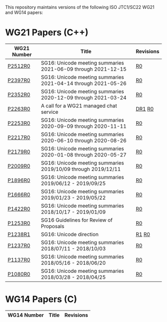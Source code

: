 This repository maintains versions of the following
ISO JTC1/SC22 WG21 and WG14 papers:


# WG21 Papers (C++)

WG21 Number     | Title | Revisions
--------------- | ----- | ----
[P2512R0][]     | SG16: Unicode meeting summaries 2021-06-09 through 2021-12-15 | [R0][P2512R0]
[P2397R0][]     | SG16: Unicode meeting summaries 2021-04-14 through 2021-05-26 | [R0][P2397R0]
[P2352R0][]     | SG16: Unicode meeting summaries 2020-12-09 through 2021-03-24 | [R0][P2352R0]
[P2263R0][]     | A call for a WG21 managed chat service | [DR1][D2263R1] [R0][P2263R0]
[P2253R0][]     | SG16: Unicode meeting summaries 2020-09-09 through 2020-11-11 | [R0][P2253R0]
[P2217R0][]     | SG16: Unicode meeting summaries 2020-06-10 through 2020-08-26 | [R0][P2217R0]
[P2179R0][]     | SG16: Unicode meeting summaries 2020-01-08 through 2020-05-27 | [R0][P2179R0]
[P2009R0][]     | SG16: Unicode meeting summaries 2019/10/09 through 2019/12/11 | [R0][P2009R0]
[P1896R0][]     | SG16: Unicode meeting summaries 2019/06/12 - 2019/09/25 | [R0][P1896R0]
[P1666R0][]     | SG16: Unicode meeting summaries 2019/01/23 - 2019/05/22 | [R0][P1666R0]
[P1422R0][]     | SG16: Unicode meeting summaries 2018/10/17 - 2019/01/09 | [R0][P1422R0]
[P1253R0][]     | SG16 Guidelines for Review of Proposals | [R0][P1253R0]
[P1238R1][]     | SG16: Unicode direction| [R1][P1238R1] [R0][P1238R0]
[P1237R0][]     | SG16: Unicode meeting summaries 2018/07/11 - 2018/10/03 | [R0][P1237R0]
[P1137R0][]     | SG16: Unicode meeting summaries 2018/05/16 - 2018/06/20 | [R0][P1137R0]
[P1080R0][]     | SG16: Unicode meeting summaries 2018/03/28 - 2018/04/25 | [R0][P1080R0]


# WG14 Papers (C)

WG14 Number     | Title | Revisions
--------------- | ----- | ----


[P1080R0]: https://rawgit.com/sg16-unicode/sg16/master/papers/p1080r0.html
[P1137R0]: https://rawgit.com/sg16-unicode/sg16/master/papers/p1137r0.html
[P1237R0]: https://rawgit.com/sg16-unicode/sg16/master/papers/p1237r0.html
[P1238R0]: https://rawgit.com/sg16-unicode/sg16/master/papers/p1238r0.html
[P1238R1]: https://rawgit.com/sg16-unicode/sg16/master/papers/p1238r1.html
[P1253R0]: https://rawgit.com/sg16-unicode/sg16/master/papers/p1253r0.html
[P1422R0]: https://rawgit.com/sg16-unicode/sg16/master/papers/p1422r0.html
[P1666R0]: https://rawgit.com/sg16-unicode/sg16/master/papers/p1666r0.html
[P1896R0]: https://rawgit.com/sg16-unicode/sg16/master/papers/p1896r0.html
[P2009R0]: https://rawgit.com/sg16-unicode/sg16/master/papers/p2009r0.html
[P2179R0]: https://rawgit.com/sg16-unicode/sg16/master/papers/p2179r0.html
[P2217R0]: https://rawgit.com/sg16-unicode/sg16/master/papers/p2217r0.html
[P2253R0]: https://rawgit.com/sg16-unicode/sg16/master/papers/p2253r0.html
[P2263R0]: https://rawgit.com/sg16-unicode/sg16/master/papers/p2263r0.html
[D2263R1]: https://rawgit.com/sg16-unicode/sg16/master/papers/d2263r1.html
[P2352R0]: https://rawgit.com/sg16-unicode/sg16/master/papers/p2352r0.html
[P2397R0]: https://rawgit.com/sg16-unicode/sg16/master/papers/p2397r0.html
[P2512R0]: https://rawgit.com/sg16-unicode/sg16/master/papers/p2512r0.html

